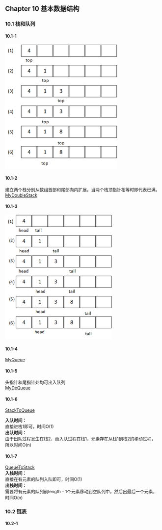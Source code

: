 ## Chapter 10 基本数据结构

### 10.1 栈和队列

#### 10.1-1
![](img/1011.png)   

#### 10.1-2
建立两个栈分别从数组首部和尾部向内扩展，当两个栈顶指针相等时即代表已满。         
[MyDoubleStack](code/MyDoubleStack.java)  

#### 10.1-3       
![](img/1013.png)   

#### 10.1-4   
[MyQueue](code/MyQueue.java)

#### 10.1-5
头指针和尾指针处均可出入队列     
[MyDeQueue](code/MyDeQueue.java)

#### 10.1-6     
[StackToQueue](code/StackToDequeu.java)

**入队时间：**        
直接进栈1即可，时间O(1)     
**出队时间：**        
由于出队过程发生在栈2，而入队过程在栈1，元素存在从栈1到栈2的移动过程，所以时间O(n)      

#### 10.1-7     
[QueueToStack](code/QueueToStack.java)      
**入栈时间：**        
直接在有元素的队列入队即可，时间O(1)     
**出栈时间：**     
需要将有元素的队列前length - 1个元素移动到空队列中，然后出最后一个元素，时间O(n)        

### 10.2 链表      

#### 10.2-1       
